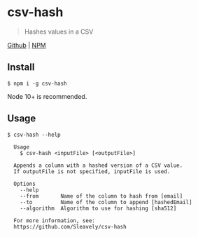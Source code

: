 # csv-hash

> Hashes values in a CSV

[Github](https://github.com/Sleavely/csv-hash) | [NPM](https://www.npmjs.com/package/csv-hash)

## Install

```
$ npm i -g csv-hash
```

Node 10+ is recommended.

## Usage

```
$ csv-hash --help

  Usage
    $ csv-hash <inputFile> [<outputFile>]

  Appends a column with a hashed version of a CSV value.
  If outputFile is not specified, inputFile is used.

  Options
    --help
    --from       Name of the column to hash from [email]
    --to         Name of the column to append [hashedEmail]
    --algorithm  Algorithm to use for hashing [sha512]

  For more information, see:
  https://github.com/Sleavely/csv-hash
```
